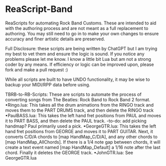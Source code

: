 # ReaScript-Band
ReaScripts for automating Rock Band Customs. These are intended to aid with the authoring process and are not meant as a full replacement to authoring. You may still need to go in to make your own changes to ensure accuracy and finer artistic details are preserved.

Full Disclosure: these scripts are being written by ChatGPT but I am trying my best to vet them and ensure the logic is sound. If you notice any problems please let me know. I know a little bit Lua but am not a strong coder by any means. If efficiency or logic can be improved upon, please fork and make a pull request :)

While all scripts are built to have UNDO functionality, it may be wise to backup your MIDI/RPP data before using.

TBRB-to-RB-Scripts: These are scripts to automate the process of converting songs from The Beatles: Rock Band to Rock Band 2 format.
  •Ringo.lua: This takes all the drum animations from the RINGO track and moves them to the PART DRUMS track, and then delete the RINGO track
  •PaulBASS.lua: This takes the left hand fret positions from PAUL and moves it to PART BASS, and then delete the PAUL track.
    -to-do: add picking handmap? Paul primarily used a pick.
  •GeorgeGTR.lua: This takes the left hand fret positions from GEORGE and moves it to PART GUITAR. Next, it converts C/D/A chords to [map HandMap_C/D/A], and any other chords to [map HandMap_AllChords]. If there is a 1/4 note gap between chords, it will create a text event named [map HandMap_Default] a 1/16 note after the last chord. Finally it deletes the GEORGE track.
  •JohnGTR.lua: See GeorgeGTR.lua
